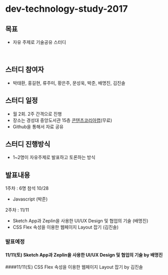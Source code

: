 # dev-technology-study-2017
## 목표

- 자유 주제로 기술공유 스터디

  ​

## 스터디 참여자

- 박태환, 홍길현, 류주미, 황은주, 문성욱, 박준, 배명진, 김진솔



## 스터디 일정

- 월 2회. 2주 간격으로 진행
- 장소는 경성대 중앙도서관 15층 [콘텐츠코리아랩](http://map.naver.com/local/siteview.nhn?code=11592587)(무료)
- Github을 통해서 자료 공유



## 스터디 진행방식

- 1~2명이 자유주제로 발표하고 토론하는 방식



## 발표내용

1주차 : 6명 참석  10/28

- Javascript (박준)

2주차 : 11/11

- Sketch App과 Zeplin을 사용한 UI/UX Design 및 협업의 기술 (배명진)
- CSS Flex 속성을 이용한 웹페이지 Layout 잡기 (김진솔)







### 발표예정

#### 11/11(토) Sketch App과 Zeplin을 사용한 UI/UX Design 및 협업의 기술 by 배명진

####11/11(토) CSS Flex 속성을 이용한 웹페이지 Layout 잡기 by 김진솔

